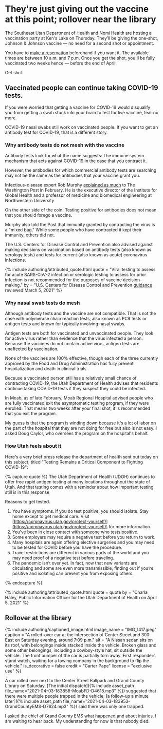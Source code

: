 # They're just giving out the vaccine at this point; rollover near the library

The Southeast Utah Department of Health and Nomi Health are hosting a vaccination party at Ken's Lake on Thursday. They'll be giving the one-shot, Johnson & Johnson vaccine — no need for a second shot or appointment.

You have to [make a reservation](https://public.domo.com/cards/9r3K4) beforehand if you want it. The available times are between 10 a.m. and 7 p.m. Once you get the shot, you'll be fully vaccinated two weeks hence — before the end of April.

Get shot.

## Vaccinated people can continue taking COVID-19 tests.

If you were worried that getting a vaccine for COVID-19 would disqualify you from getting a swab stuck into your brain to test for live vaccine, fear no more.

COVID-19 nasal swabs still work on vaccinated people. If you want to get an antibody test for COVID-19, that is a different story.

### Why antibody tests do not mesh with the vaccine

Antibody tests look for what the name suggests: The immune system mechanism that acts against COVID-19 in the case that you contract it.

However, the antibodies for which commercial antibody tests are searching may not be the same as the antibodies that your vaccine grant you.

Infectious-disease expert Rob Murphy [explained as much](https://www.washingtonpost.com/lifestyle/2021/02/12/covid-vaccine-antibody-test/) to The Washington Post in February. He is the executive director of the Institute for Global Health and a professor of medicine and biomedical engineering at Northwestern University

On the other side of the coin: Testing positive for antibodies does not mean that you should forego a vaccine.

Murphy also told the Post that immunity granted by contracting the virus is a "mixed bag." While some people who have contracted it kept their immunity, others did not.

The U.S. Centers for Disease Control and Prevention also advised against making decisions on vaccination based on antibody tests (also known as serology tests) and tests for current (also known as acute) coronavirus infections.

{% include authoring/attributed_quote.html
    quote = "Viral testing to assess for acute SARS-CoV-2 infection or serologic testing to assess for prior infection is not recommended for the purposes of vaccine decision-making."
    by = "U.S. Centers for Disease Control and Prevention [guidance](https://www.cdc.gov/vaccines/covid-19/info-by-product/clinical-considerations.html) reviewed March 5, 2021"
%}

### Why nasal swab tests do mesh

Although antibody tests and the vaccine are not compatible. That is not the case with polymerase chain reaction tests, also known as PCR tests or antigen tests and known for typically involving nasal swabs.

Antigen tests are both for vaccinated and unvaccinated people. They look for active virus rather than evidence that the virus infected a person. Because the vaccines do not contain active virus, antigen tests are unaffected by vaccination.

None of the vaccines are 100% effective, though each of the three currently approved by the Food and Drug Administration has fully prevent hospitalization and death in clinical trials.

Because a vaccinated person still has a relatively small chance of contracting COVID-19, the Utah Department of Health advises that residents continue taking COVID-19 tests if they suspect they could be infected.

In Moab, as of late February, Moab Regional Hospital advised people who are fully vaccinated exit the asymptomatic testing program, if they were enrolled. That means two weeks after your final shot, it is recommended that you exit the program.

My guess is that the program is winding down because it's a lot of labor on the part of the hospital that they are not doing for free but also is not easy. I asked Doug Caylor, who oversees the program on the hospital's behalf.

### How Utah feels about it

Here's a very brief press release the department of health sent out today on this subject, titled "Testing Remains a Critical Component to Fighting COVID-19":

{% capture quote %}
The Utah Department of Health (UDOH) continues to offer free rapid antigen testing at many locations throughout the state of Utah. And that testing comes with a reminder about how important testing still is in this response.

Reasons to get tested.

1. You have symptoms. If you do test positive, you should isolate. Stay home except to get medical care. Visit [https://coronavirus.utah.gov/protect-yourself/](https://coronavirus.utah.gov/protect-yourself/) for more information.
2. You’ve been in close contact with someone who tests positive.
3. Some employers may require a negative test before you return to work.
4. Many hospitals are again offering elective surgeries and you may need to be tested for COVID before you have the procedure.
5. Travel restrictions are different in various parts of the world and you may need proof of a negative test before traveling.
6. The pandemic isn’t over yet. In fact, now that new variants are circulating and some are even more transmissible, finding out if you’re positive and isolating can prevent you from exposing others.

{% endcapture %}

{% include authoring/attributed_quote.html
    quote = quote
    by =    "Charla Haley, Public Information Officer for the Utah Department of Health on April 5, 2021"
%}

## Rollover at the library

{% include authoring/captioned_image.html
    image_name = "IMG_1417.jpeg"
    caption = "A rolled-over car at the intersection of Center Street and 300 East on Saturday evening, around 7:09 p.m."
    alt = "A Nissan sedan sits on its roof, with belongings inside stacked inside the vehicle. Broken glass and some other belongings, including a cowboy-style hat, sit outside the vehicle. The front bumper of the car is partially torn away. First responders stand watch, waiting for a towing company in the background to flip the vehicle."
    is_decorative = false
    credit = "Carter Pape"
    license = "exclusive use"
%}

A car rolled over next to the Center Street Ballpark and Grand County Library on Saturday. [The initial dispatch]({% include asset_path file_name="2021-04-03-183858-MoabFD-D4618.mp3" %}) suggested that there were multiple people trapped in the vehicle; [a follow-up a minute later]({% include asset_path file_name="2021-04-03-183953-GrandCountyEMS-D7624.mp3" %}) said there was only one trapped.

I asked the chief of Grand County EMS what happened and about injuries. I am waiting to hear back. My understanding for now is that nobody died.

